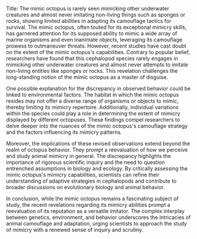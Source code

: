 Title: The mimic octopus is rarely seen mimicking other underwater creatures and almost never imitating non-living things such as sponges or rocks, showing limited abilities in adapting its camouflage tactics for survival.
The mimic octopus, often touted for its exceptional mimicry skills, has garnered attention for its supposed ability to mimic a wide array of marine organisms and even inanimate objects, leveraging its camouflage prowess to outmaneuver threats. However, recent studies have cast doubt on the extent of the mimic octopus's capabilities. Contrary to popular belief, researchers have found that this cephalopod species rarely engages in mimicking other underwater creatures and almost never attempts to imitate non-living entities like sponges or rocks. This revelation challenges the long-standing notion of the mimic octopus as a master of disguise.

One possible explanation for the discrepancy in observed behavior could be linked to environmental factors. The habitat in which the mimic octopus resides may not offer a diverse range of organisms or objects to mimic, thereby limiting its mimicry repertoire. Additionally, individual variations within the species could play a role in determining the extent of mimicry displayed by different octopuses. These findings compel researchers to delve deeper into the nuances of the mimic octopus's camouflage strategy and the factors influencing its mimicry patterns.

Moreover, the implications of these revised observations extend beyond the realm of octopus behavior. They prompt a reevaluation of how we perceive and study animal mimicry in general. The discrepancy highlights the importance of rigorous scientific inquiry and the need to question entrenched assumptions in biology and ecology. By critically assessing the mimic octopus's mimicry capabilities, scientists can refine their understanding of adaptive strategies in cephalopods and contribute to broader discussions on evolutionary biology and animal behavior.

In conclusion, while the mimic octopus remains a fascinating subject of study, the recent revelations regarding its mimicry abilities prompt a reevaluation of its reputation as a versatile imitator. The complex interplay between genetics, environment, and behavior underscores the intricacies of animal camouflage and adaptation, urging scientists to approach the study of mimicry with a renewed sense of inquiry and scrutiny.